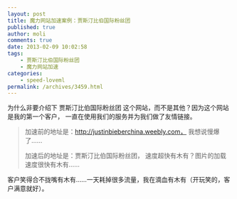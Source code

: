 ```yaml
---
layout: post
title: 魔力网站加速案例：贾斯汀比伯国际粉丝团
published: true
author: moli
comments: true
date: 2013-02-09 10:02:58
tags:
    - 贾斯汀比伯国际粉丝团
    - 魔力网站加速
categories:
    - speed-loveml
permalink: /archives/3459.html
---
```

[][1]

为什么非要介绍下 贾斯汀比伯国际粉丝团 这个网站，而不是其他？因为这个网站是我的第一个客户， 一直在使用我们的服务并为我们做了友情链接。

> 加速前的地址是：http://justinbieberchina.weebly.com， 我想说慢爆了……
> 
> 加速后的地址是：贾斯汀比伯国际粉丝团， 速度超快有木有？图片的加载速度很快有木有……

客户笑得合不拢嘴有木有……一天耗掉很多流量，我在滴血有木有（开玩笑的，客户满意就好）。

 [1]: http://img.huoxr.com/huoxr/2013/02/20130209220805.png